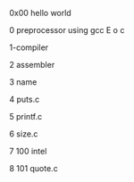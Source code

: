 0x00 hello world

0 preprocessor using gcc E o c

1-compiler

2 assembler

3 name

4 puts.c

5 printf.c

6 size.c

7 100 intel

8 101 quote.c
